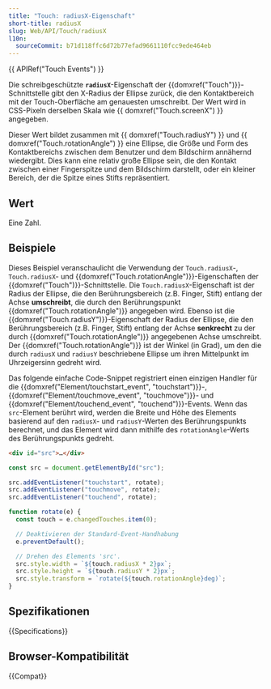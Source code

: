 ```yaml
---
title: "Touch: radiusX-Eigenschaft"
short-title: radiusX
slug: Web/API/Touch/radiusX
l10n:
  sourceCommit: b71d118ffc6d72b77efad9661110fcc9ede464eb
---
```


{{ APIRef("Touch Events") }}

Die schreibgeschützte **`radiusX`**-Eigenschaft der {{domxref("Touch")}}-Schnittstelle gibt den X-Radius der Ellipse zurück, die den Kontaktbereich mit der Touch-Oberfläche am genauesten umschreibt. Der Wert wird in CSS-Pixeln derselben Skala wie {{ domxref("Touch.screenX") }} angegeben.

Dieser Wert bildet zusammen mit {{ domxref("Touch.radiusY") }} und {{ domxref("Touch.rotationAngle") }} eine Ellipse, die Größe und Form des Kontaktbereichs zwischen dem Benutzer und dem Bildschirm annähernd wiedergibt. Dies kann eine relativ große Ellipse sein, die den Kontakt zwischen einer Fingerspitze und dem Bildschirm darstellt, oder ein kleiner Bereich, der die Spitze eines Stifts repräsentiert.

## Wert

Eine Zahl.

## Beispiele

Dieses Beispiel veranschaulicht die Verwendung der `Touch.radiusX`-, `Touch.radiusX`- und {{domxref("Touch.rotationAngle")}}-Eigenschaften der {{domxref("Touch")}}-Schnittstelle. Die `Touch.radiusX`-Eigenschaft ist der Radius der Ellipse, die den Berührungsbereich (z.B. Finger, Stift) entlang der Achse **umschreibt**, die durch den Berührungspunkt {{domxref("Touch.rotationAngle")}} angegeben wird. Ebenso ist die {{domxref("Touch.radiusY")}}-Eigenschaft der Radius der Ellipse, die den Berührungsbereich (z.B. Finger, Stift) entlang der Achse **senkrecht** zu der durch {{domxref("Touch.rotationAngle")}} angegebenen Achse umschreibt. Der {{domxref("Touch.rotationAngle")}} ist der Winkel (in Grad), um den die durch `radiusX` und `radiusY` beschriebene Ellipse um ihren Mittelpunkt im Uhrzeigersinn gedreht wird.

Das folgende einfache Code-Snippet registriert einen einzigen Handler für die {{domxref("Element/touchstart_event", "touchstart")}}-, {{domxref("Element/touchmove_event", "touchmove")}}- und {{domxref("Element/touchend_event", "touchend")}}-Events. Wenn das `src`-Element berührt wird, werden die Breite und Höhe des Elements basierend auf den `radiusX`- und `radiusY`-Werten des Berührungspunkts berechnet, und das Element wird dann mithilfe des `rotationAngle`-Werts des Berührungspunkts gedreht.

```html
<div id="src">…</div>
```

```js
const src = document.getElementById("src");

src.addEventListener("touchstart", rotate);
src.addEventListener("touchmove", rotate);
src.addEventListener("touchend", rotate);

function rotate(e) {
  const touch = e.changedTouches.item(0);

  // Deaktivieren der Standard-Event-Handhabung
  e.preventDefault();

  // Drehen des Elements 'src'.
  src.style.width = `${touch.radiusX * 2}px`;
  src.style.height = `${touch.radiusY * 2}px`;
  src.style.transform = `rotate(${touch.rotationAngle}deg)`;
}
```

## Spezifikationen

{{Specifications}}

## Browser-Kompatibilität

{{Compat}}
